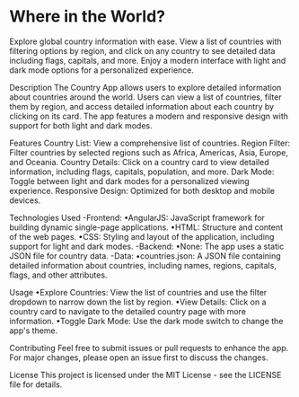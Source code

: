 # Where in the World?
Explore global country information with ease. View a list of countries with filtering options by region, and click on any country to see detailed data including flags, capitals, and more. Enjoy a modern interface with light and dark mode options for a personalized experience.

Description
The Country App allows users to explore detailed information about countries around the world. Users can view a list of countries, filter them by region, and access detailed information about each country by clicking on its card. The app features a modern and responsive design with support for both light and dark modes.

Features
Country List: View a comprehensive list of countries.
Region Filter: Filter countries by selected regions such as Africa, Americas, Asia, Europe, and Oceania.
Country Details: Click on a country card to view detailed information, including flags, capitals, population, and more.
Dark Mode: Toggle between light and dark modes for a personalized viewing experience.
Responsive Design: Optimized for both desktop and mobile devices.

Technologies Used
-Frontend:
•AngularJS: JavaScript framework for building dynamic single-page applications.
•HTML: Structure and content of the web pages.
•CSS: Styling and layout of the application, including support for light and dark modes.
-Backend:
•None: The app uses a static JSON file for country data.
-Data:
•countries.json: A JSON file containing detailed information about countries, including names, regions, capitals, flags, and other attributes.

Usage
•Explore Countries: View the list of countries and use the filter dropdown to narrow down the list by region.
•View Details: Click on a country card to navigate to the detailed country page with more information.
•Toggle Dark Mode: Use the dark mode switch to change the app's theme.

Contributing
Feel free to submit issues or pull requests to enhance the app. For major changes, please open an issue first to discuss the changes.

License
This project is licensed under the MIT License - see the LICENSE file for details.
